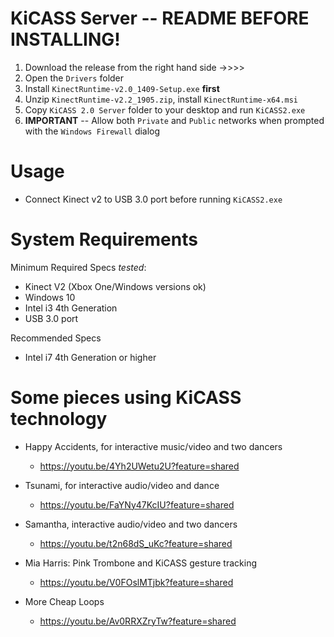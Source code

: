 # KiCASS Server -- README BEFORE INSTALLING!

1. Download the release from the right hand side ->>>>
2. Open the `Drivers` folder
3. Install `KinectRuntime-v2.0_1409-Setup.exe` **first**
4. Unzip `KinectRuntime-v2.2_1905.zip`, install `KinectRuntime-x64.msi`
5. Copy `KiCASS 2.0 Server` folder to your desktop and run `KiCASS2.exe`
6. **IMPORTANT** -- Allow both `Private` and `Public` networks when prompted with the `Windows Firewall` dialog


# Usage
- Connect Kinect v2 to USB 3.0 port before running `KiCASS2.exe`


# System Requirements
Minimum Required Specs *tested*:
- Kinect V2 (Xbox One/Windows versions ok)
- Windows 10
- Intel i3 4th Generation
- USB 3.0 port

Recommended Specs
- Intel i7 4th Generation or higher

# Some pieces using KiCASS technology
- Happy Accidents, for interactive music/video and two dancers 
  - https://youtu.be/4Yh2UWetu2U?feature=shared

- Tsunami, for interactive audio/video and dance 
  - https://youtu.be/FaYNy47KcIU?feature=shared

- Samantha, interactive audio/video and two dancers
  - https://youtu.be/t2n68dS_uKc?feature=shared

- Mia Harris: Pink Trombone and KiCASS gesture tracking
  - https://youtu.be/V0FOslMTjbk?feature=shared

- More Cheap Loops
  - https://youtu.be/Av0RRXZryTw?feature=shared
